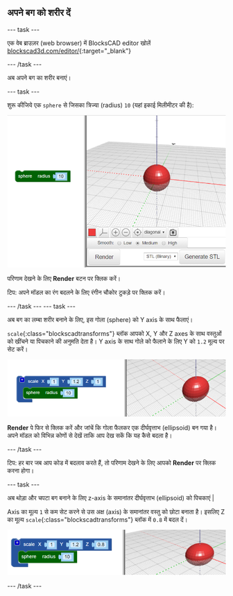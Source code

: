 ## अपने बग को शरीर दें

--- task ---

एक वेब ब्राउज़र (web browser) में BlocksCAD editor खोलें [blockscad3d.com/editor/](https://www.blockscad3d.com/editor/){:target="_blank"}

--- /task ---

अब अपने बग का शरीर बनाएं।

--- task ---

शुरू कीजिये एक `sphere` से जिसका त्रिज्या (radius) `10` (यहां इकाई मिलीमीटर की है):

![screenshot](images/bug-body-sphere.png)

परिणाम देखने के लिए **Render** बटन पर क्लिक करें।

टिप: अपने मॉडल का रंग बदलने के लिए रंगीन चौकोर टुकड़े पर क्लिक करें।

--- /task --- --- task ---

अब बग का लम्बा शरीर बनाने के लिए, इस गोला (sphere) को Y axis के साथ फैलाएं।

`scale`{:class="blockscadtransforms"} ब्लॉक आपको X, Y और Z axes के साथ वस्तुओं को खींचने या पिचकाने की अनुमति देता है। Y axis के साथ गोले को फैलाने के लिए Y को `1.2` मूल्य पर सेट करें।

![screenshot](images/bug-body-y.png)

**Render** पे फिर से क्लिक करें और जांचें कि गोला फैलकर एक दीर्घवृत्ताभ (ellipsoid) बन गया है। अपने मॉडल को विभिन्न कोणों से देखें ताकि आप देख सकें कि यह कैसे बदला है।

--- /task ---

टिप: हर बार जब आप कोड में बदलाव करते हैं, तो परिणाम देखने के लिए आपको **Render** पर क्लिक करना होगा।

--- task ---

अब थोड़ा और चपटा बग बनाने के लिए z-axis के समानांतर दीर्घवृत्ताभ (ellipsoid) को पिचकाएं |

Axis का मूल्य `1` से कम सेट करने से उस अक्ष (axis) के समानांतर वस्तु को छोटा बनाता है। इसलिए Z का मूल्य `scale`{:class="blockscadtransforms"} ब्लॉक में `0.8` में बदल दें।

![screenshot](images/bug-body-z.png)

--- /task ---




